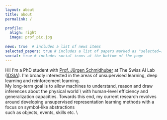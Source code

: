 ```yaml
---
layout: about
title: about
permalink: /

profile:
  align: right
  image: prof_pic.jpg
  
news: true  # includes a list of news items
selected_papers: true # includes a list of papers marked as "selected={true}"
social: true # includes social icons at the bottom of the page
---
```






Hi! I'm a PhD student with [Prof. Jürgen Schmidhuber](https://people.idsia.ch/~juergen/) at The Swiss AI Lab ([IDSIA](https://www.idsia.ch/)).
I'm broadly interested in the areas of unsupervised learning, deep learning and reinforcement learning. \
My long-term goal is to allow machines to understand, reason and draw inferences about the physical world \ 
with human-level efficiency and generalization capacities. Towards this end, my current research revolves \
around developing unsupervised representation learning methods with a focus on symbol-like abstractions \
such as objects, events, skills etc. \
